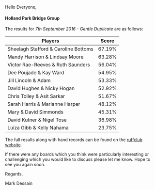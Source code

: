 
Hello Everyone,

#### Holland Park Bridge Group

The results for _7th September 2016 - Gentle Duplicate_ are as follows:

|Players                         | Score  | 	
|--------------------------------|--------|
|Sheelagh Stafford & Caroline Bottoms|67.19%|
|Mandy Harrison & Lindsay Moore|63.28%|
|Victor Rae-Reeves & Ruth Saunders|56.04%|
|Dee Poujade & Kay Ward|54.95%|
|Jill Lincoln & Adam|53.33%|
|David Hughes & Nicky Hogan|52.92%|
|Chris Tolley & Asit Sarkar|51.67%|
|Sarah Harris & Marianne Harper|48.12%|
|Mary & David Simmonds|45.31%|
|David Kutner & Nigel Tose|36.98%|
|Luiza Gibb & Kelly Nahama|23.75%|

The full results along with hand records can be found on the [ruffclub website](http://www.bridgewebs.com/cgi-bin/bwoi/bw.cgi?pid=display_rank&event=20160907_1&club=ruffclub).

If there were any boards which you think were particularly interesting or challenging which you would like to discuss please let me know. Hope to see you again soon.

Regards,

Mark Dessain

